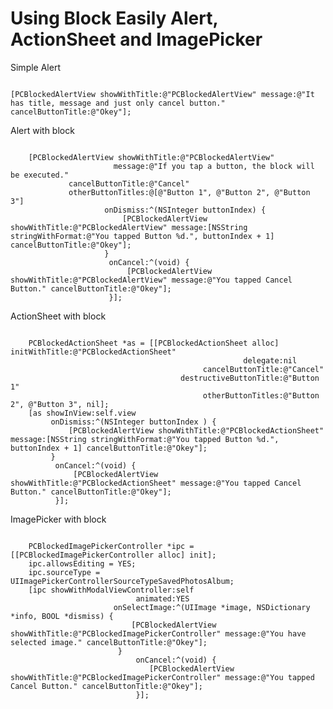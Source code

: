 Using Block Easily Alert, ActionSheet and ImagePicker
==========================


Simple Alert
<pre><code>
[PCBlockedAlertView showWithTitle:@"PCBlockedAlertView" message:@"It has title, message and just only cancel button." cancelButtonTitle:@"Okey"];
</code></pre>

Alert with block
<pre><code>
	[PCBlockedAlertView showWithTitle:@"PCBlockedAlertView"
					   message:@"If you tap a button, the block will be executed."
			 cancelButtonTitle:@"Cancel"
			 otherButtonTitles:@[@"Button 1", @"Button 2", @"Button 3"]
					 onDismiss:^(NSInteger buttonIndex) {
						 [PCBlockedAlertView showWithTitle:@"PCBlockedAlertView" message:[NSString stringWithFormat:@"You tapped Button %d.", buttonIndex + 1] cancelButtonTitle:@"Okey"];
					 }
					  onCancel:^(void) {
						  [PCBlockedAlertView showWithTitle:@"PCBlockedAlertView" message:@"You tapped Cancel Button." cancelButtonTitle:@"Okey"];
					  }];
</code></pre>

ActionSheet with block
<pre><code>
	PCBlockedActionSheet *as = [[PCBlockedActionSheet alloc] initWithTitle:@"PCBlockedActionSheet"
													delegate:nil
										   cancelButtonTitle:@"Cancel"
									  destructiveButtonTitle:@"Button 1"
										   otherButtonTitles:@"Button 2", @"Button 3", nil];
	[as showInView:self.view
		 onDismiss:^(NSInteger buttonIndex ) {
			 [PCBlockedAlertView showWithTitle:@"PCBlockedActionSheet" message:[NSString stringWithFormat:@"You tapped Button %d.", buttonIndex + 1] cancelButtonTitle:@"Okey"];
		 }
		  onCancel:^(void) {
			  [PCBlockedAlertView showWithTitle:@"PCBlockedActionSheet" message:@"You tapped Cancel Button." cancelButtonTitle:@"Okey"];
		  }];
</code></pre>

ImagePicker with block
<pre><code>
	PCBlockedImagePickerController *ipc = [[PCBlockedImagePickerController alloc] init];
	ipc.allowsEditing = YES;
	ipc.sourceType = UIImagePickerControllerSourceTypeSavedPhotosAlbum;
	[ipc showWithModalViewController:self
							animated:YES
					   onSelectImage:^(UIImage *image, NSDictionary *info, BOOL *dismiss) {
						   [PCBlockedAlertView showWithTitle:@"PCBlockedImagePickerController" message:@"You have selected image." cancelButtonTitle:@"Okey"];
						}
							onCancel:^(void) {
							   [PCBlockedAlertView showWithTitle:@"PCBlockedImagePickerController" message:@"You tapped Cancel Button." cancelButtonTitle:@"Okey"];
							}];
</code></pre>
